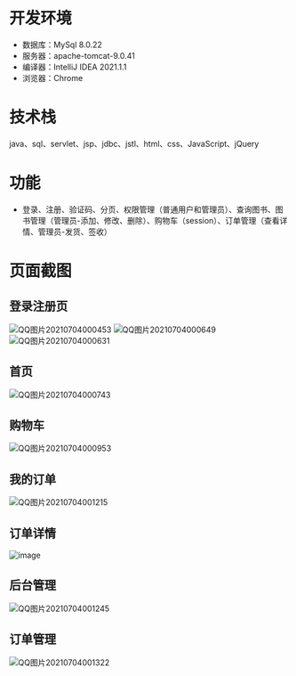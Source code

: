 # 开发环境
- 数据库：MySql 8.0.22
- 服务器：apache-tomcat-9.0.41
- 编译器：IntelliJ IDEA 2021.1.1
- 浏览器：Chrome
# 技术栈
java、sql、servlet、jsp、jdbc、jstl、html、css、JavaScript、jQuery
# 功能
- 登录、注册、验证码、分页、权限管理（普通用户和管理员）、查询图书、图书管理（管理员-添加、修改、删除）、购物车（session）、订单管理（查看详情、管理员-发货、签收）
# 页面截图
## 登录注册页
![QQ图片20210704000453](https://user-images.githubusercontent.com/39235304/124360692-b748c180-dc5d-11eb-9086-7e21709ab16d.png)
![QQ图片20210704000649](https://user-images.githubusercontent.com/39235304/124360702-c0399300-dc5d-11eb-80f3-b2755abbbc74.png)
![QQ图片20210704000631](https://user-images.githubusercontent.com/39235304/124360706-c2035680-dc5d-11eb-86fd-9fe6b0ab1a54.png)
## 首页
![QQ图片20210704000743](https://user-images.githubusercontent.com/39235304/124360713-c596dd80-dc5d-11eb-9e8c-520f5cfdb01e.png)
## 购物车
![QQ图片20210704000953](https://user-images.githubusercontent.com/39235304/124360724-cdef1880-dc5d-11eb-9bc7-cbd65c1817db.png)
## 我的订单
![QQ图片20210704001215](https://user-images.githubusercontent.com/39235304/124360727-d0ea0900-dc5d-11eb-9c86-98ef1f1e3a34.png)
## 订单详情
![image](https://user-images.githubusercontent.com/39235304/124360760-0abb0f80-dc5e-11eb-855c-3cf273563de3.png)
## 后台管理
![QQ图片20210704001245](https://user-images.githubusercontent.com/39235304/124360731-d47d9000-dc5d-11eb-8632-a3d1e982113b.png)
## 订单管理
![QQ图片20210704001322](https://user-images.githubusercontent.com/39235304/124360734-d7788080-dc5d-11eb-80f5-ecbb1912b5b4.png)
